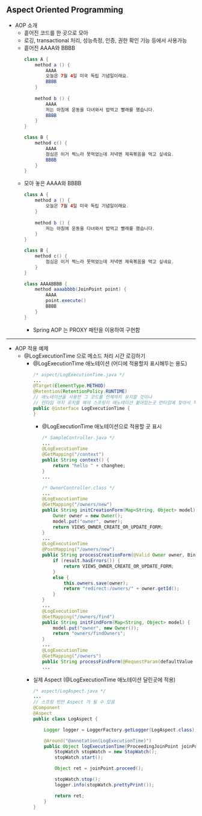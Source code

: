 ## **Aspect Oriented Programming**
  * AOP 소개
    * 흩어진 코드를 한 곳으로 모아
    * 로깅, transactional 처리, 성능측정, 인증, 권한 확인 기능 등에서 사용가능
    * 흩어진 AAAA와 BBBB
      ```java
      class A {
          method a () {
              AAAA
              오늘은 7월 4일 미국 독립 기념일이래요.
              BBBB
          }
          
          method b () {
              AAAA
              저는 아침에 운동을 다녀와서 밥먹고 빨래를 했습니다.
              BBBB
          }
      }
      ```
      ```java
      class B {
          method c() {
              AAAA
              점심은 이거 찍느라 못먹었는데 저녁엔 제육볶음을 먹고 싶네요.
              BBBB
          }
      }
      ```
    * 모아 놓은 AAAA와 BBBB
      ```java
      class A {
          method a () {
              오늘은 7월 4일 미국 독립 기념일이래요.
          }
          
          method b () {
              저는 아침에 운동을 다녀와서 밥먹고 빨래를 했습니다.
          }
      }
      ```
      ```java
      class B {
          method c() {
              점심은 이거 찍느라 못먹었는데 저녁엔 제육볶음을 먹고 싶네요.
          }
      }
      ```
      ```java
      class AAAABBBB {
          method aaaabbbb(JoinPoint point) {
              AAAA
              point.execute()
              BBBB
          }
      }
      ```
      * Spring AOP 는 PROXY 패턴을 이용하여 구현함
***
  * AOP 적용 예제
    * @LogExecutionTime 으로 메소드 처리 시간 로깅하기
      * @LogExecutionTime 애노테이션 (어디에 적용할지 표시해두는 용도)
        ```java
        /* aspect/LogExecutionTime.java */
        ...
        @Target(ElementType.METHOD)
        @Retention(RetentionPolicy.RUNTIME)
        // 애노테이션을 사용한 그 코드를 언제까지 유지할 것이냐
        // 런타임 까지 유지를 해야 스프링이 애노테이션 붙어있는곳 런타임에 찾아서 적용해주니까
        public @interface LogExecutionTime {
        }
        ```
        * @LogExecutionTime 애노테이션으로 적용할 곳 표시
          ```java
          /* SampleController.java */
          ...
          @LogExecutionTime
          @GetMapping("/context")
          public String context() {
              return "hello " + changhee;
          }
          ...
          ```
          ```java
          /* OwnerController.class */
          ...
          @LogExecutionTime
          @GetMapping("/owners/new")
          public String initCreationForm(Map<String, Object> model) {
              Owner owner = new Owner();
              model.put("owner", owner);
              return VIEWS_OWNER_CREATE_OR_UPDATE_FORM;
          }
          ...
          @LogExecutionTime
          @PostMapping("/owners/new")
          public String processCreationForm(@Valid Owner owner, BindingResult result) {
              if (result.hasErrors()) {
                  return VIEWS_OWNER_CREATE_OR_UPDATE_FORM;
              }
              else {
                  this.owners.save(owner);
                  return "redirect:/owners/" + owner.getId();
              }
          }
          ...
          @LogExecutionTime
          @GetMapping("/owners/find")
          public String initFindForm(Map<String, Object> model) {
              model.put("owner", new Owner());
              return "owners/findOwners";
          }
          ...
          @LogExecutionTime
          @GetMapping("/owners")
          public String processFindForm(@RequestParam(defaultValue = "1") int page, Owner owner, BindingResult result, Model model) {
          ...
          ```
      * 실제 Aspect (@LogExecutionTime 애노테이션 달린곳에 적용)
        ```java
        /* aspect/LogAspect.java */
        ...
        // 스프링 빈만 Aspect 가 될 수 있음
        @Component
        @Aspect
        public class LogAspect {

            Logger logger = LoggerFactory.getLogger(LogAspect.class);

            @Around("@annotation(LogExecutionTime)")
            public Object logExecutionTime(ProceedingJoinPoint joinPoint) throws Throwable {
                StopWatch stopWatch = new StopWatch();
                stopWatch.start();

                Object ret = joinPoint.proceed();

                stopWatch.stop();
                logger.info(stopWatch.prettyPrint());

                return ret;
            }
        }
        ```
